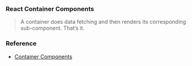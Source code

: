 ### React Container Components

> A container does data fetching and then renders its corresponding sub-component. That’s it.

### Reference

- [Container Components](https://medium.com/@learnreact/container-components-c0e67432e005#.ha7yw7guc)
